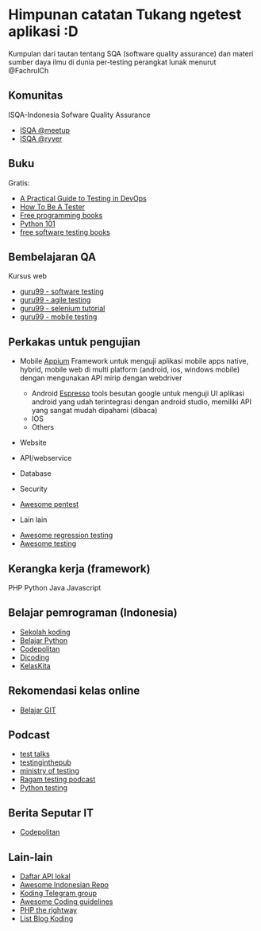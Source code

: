 # Himpunan catatan Tukang ngetest aplikasi :D
Kumpulan dari tautan tentang SQA (software quality assurance) dan materi sumber daya ilmu di dunia per-testing perangkat lunak menurut @FachrulCh

## Komunitas
ISQA-Indonesia Sofware Quality Assurance
- [ISQA @meetup](https://www.meetup.com/Indonesia-Software-Quality-Assurance/)
- [ISQA @ryver](https://isqa.ryver.com/)

## Buku
Gratis:
- [A Practical Guide to Testing in DevOps](https://leanpub.com/testingindevops)
- [How To Be A Tester](https://leanpub.com/howtobeatester)
- [Free programming books](https://github.com/EbookFoundation/free-programming-books)
- [Python 101](http://sakti.github.io/python101/)
- [free software testing books](https://github.com/ligurio/free-software-testing-books)


## Bembelajaran QA
Kursus web
- [guru99 - software testing](https://www.guru99.com/software-testing.html)
- [guru99 - agile testing](https://www.guru99.com/agile-testing-course.html)
- [guru99 - selenium tutorial](https://www.guru99.com/selenium-tutorial.html)
- [guru99 - mobile testing](https://www.guru99.com/mobile-testing.html)

## Perkakas untuk pengujian
- Mobile
  [Appium](http://appium.io/) Framework untuk menguji aplikasi mobile apps native, hybrid, mobile web di multi platform (android, ios, windows mobile) dengan mengunakan API mirip dengan webdriver   
  * Android
    [Espresso](https://code.google.com/p/android-test-kit/wiki/Espresso) tools besutan google untuk menguji UI aplikasi android yang udah terintegrasi dengan android studio, memiliki API yang sangat mudah dipahami (dibaca)
  * IOS
  * Others
  
- Website
- API/webservice
- Database
- Security
 * [Awesome pentest](https://github.com/enaqx/awesome-pentest)
- Lain lain
 * [Awesome regression testing](https://github.com/mojoaxel/awesome-regression-testing)
 * [Awesome testing](https://github.com/TheJambo/awesome-testing)

## Kerangka kerja (framework)
PHP
Python
Java
Javascript

## Belajar pemrograman (Indonesia)
- [Sekolah koding](https://www.sekolahkoding.com/)
- [Belajar Python](https://www.belajarpython.com/)
- [Codepolitan](https://www.codepolitan.com/interactive-coding)
- [Dicoding](https://www.dicoding.com/)
- [KelasKita](https://kelaskita.com/index/kategori/pemrograman/)


## Rekomendasi kelas online
- [Belajar GIT](https://kelaskita.com/kelaskita/kelas/git-interaktif/)

## Podcast
- [test talks](https://joecolantonio.com/testtalks/)
- [testinginthepub](http://testinginthepub.co.uk/testinginthepub/)
- [ministry of testing](https://soundcloud.com/ministryoftesting)
- [Ragam testing podcast](https://testingpodcast.com/)
- [Python testing](http://pythontesting.net/test-podcast)

## Berita Seputar IT
- [Codepolitan](https://www.codepolitan.com/)


## Lain-lain
- [Daftar API lokal](https://github.com/farizdotid/DAFTAR-API-LOKAL-INDONESIA)
- [Awesome Indonesian Repo](https://github.com/GitIndonesia/awesome-indonesia-repo)
- [Koding Telegram group](https://github.com/hendisantika/List-All-Programming-Telegram-Group)
- [Awesome Coding guidelines](https://github.com/Kristories/awesome-guidelines)
- [PHP the rightway](http://www.phptherightway.com/)
- [List Blog Koding](https://github.com/sumodirjo/engineering-blogs)
